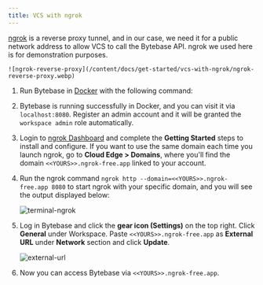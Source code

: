 ```yaml
---
title: VCS with ngrok
---
```


[ngrok](https://ngrok.com/) is a reverse proxy tunnel, and in our case, we need it for a public network address to allow VCS to call the Bytebase API. ngrok we used here is for demonstration purposes.

    ![ngrok-reverse-proxy](/content/docs/get-started/vcs-with-ngrok/ngrok-reverse-proxy.webp)

1. Run Bytebase in [Docker](https://www.docker.com/) with the following command:

   <IncludeBlock url="/docs/get-started/install/terminal-docker-run-volume"></IncludeBlock>

1. Bytebase is running successfully in Docker, and you can visit it via `localhost:8080`. Register an admin account and it will be granted the `workspace admin` role automatically.

1. Login to [ngrok Dashboard](https://dashboard.ngrok.com/get-started/setup) and complete the **Getting Started** steps to install and configure. If you want to use the same domain each time you launch ngrok, go to **Cloud Edge > Domains**, where you'll find the domain `<<YOURS>>.ngrok-free.app` linked to your account.

1. Run the ngrok command `ngrok http --domain=<<YOURS>>.ngrok-free.app 8080` to start ngrok with your specific domain, and you will see the output displayed below:

   ![terminal-ngrok](/content/docs/get-started/vcs-with-ngrok/ngrok-terminal.webp)

1. Log in Bytebase and click the **gear icon (Settings)** on the top right. Click **General** under Workspace. Paste `<<YOURS>>.ngrok-free.app` as **External URL** under **Network** section and click **Update**.

   ![external-url](/content/docs/get-started/vcs-with-ngrok/bb-external-url.webp)

1. Now you can access Bytebase via `<<YOURS>>.ngrok-free.app`.

